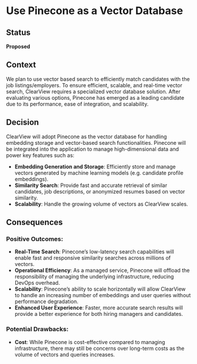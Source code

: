 # Use Pinecone as a Vector Database

## Status
**Proposed**

## Context
We plan to use vector based search to efficiently match candidates with the job listings/employers. To ensure efficient,
 scalable, and real-time vector search, ClearView requires a specialized vector database solution.
 After evaluating various options, Pinecone has emerged as a leading candidate due to its performance,
 ease of integration, and scalability.

## Decision
ClearView will adopt Pinecone as the vector database for handling embedding storage and vector-based search functionalities. 
Pinecone will be integrated into the application to manage high-dimensional data and power key features such as:
- **Embedding Generation and Storage**: Efficiently store and manage vectors generated by machine learning models (e.g. candidate profile embeddings).
- **Similarity Search**: Provide fast and accurate retrieval of similar candidates, job descriptions, or anonymized resumes based on vector similarity.
- **Scalability**: Handle the growing volume of vectors as ClearView scales.

## Consequences
### Positive Outcomes:
- **Real-Time Search**: Pinecone’s low-latency search capabilities will enable fast and responsive similarity searches across millions of vectors.
- **Operational Efficiency**: As a managed service, Pinecone will offload the responsibility of managing the underlying infrastructure, reducing DevOps overhead.
- **Scalability**: Pinecone’s ability to scale horizontally will allow ClearView to handle an increasing number of embeddings and user queries without performance degradation.
- **Enhanced User Experience**:  Faster, more accurate search results will provide a better experience for both hiring managers and candidates.

### Potential Drawbacks:
- **Cost**: While Pinecone is cost-effective compared to managing infrastructure, there may still be concerns over 
long-term costs as the volume of vectors and queries increases.
